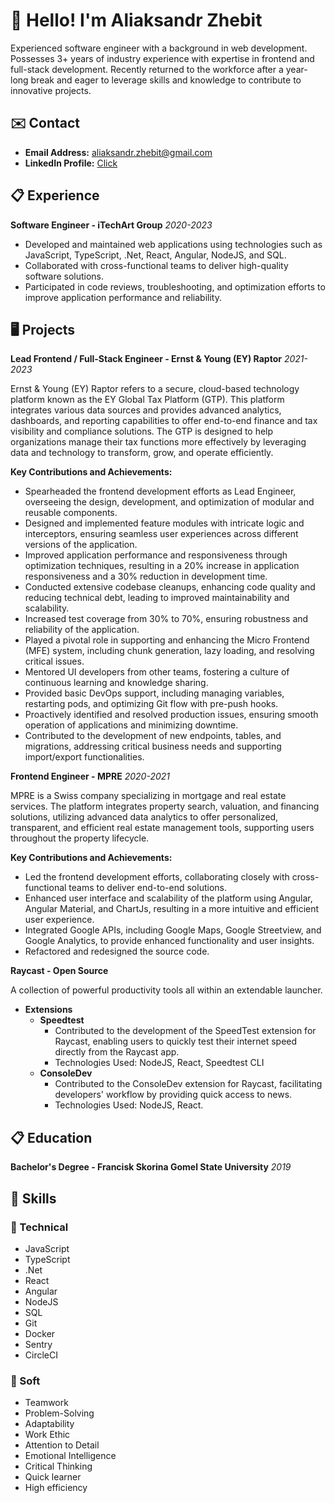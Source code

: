 # 👋 Hello! I'm Aliaksandr Zhebit

<aside>
Experienced software engineer with a background in web development. Possesses 3+ years of industry experience with expertise in frontend and full-stack development. Recently returned to the workforce after a year-long break and eager to leverage skills and knowledge to contribute to innovative    projects.
</aside>


## ✉️ Contact

- **Email Address:** [aliaksandr.zhebit@gmail.com](mailto:aliaksandr.zhebit@gmail.com)
- **LinkedIn Profile:** [Click](https://www.linkedin.com/in/aliaksandr-zhebit-65489b272/)

## 📋 Experience


**Software Engineer - iTechArt Group** <i>2020-2023</i>

- Developed and maintained web applications using technologies such as JavaScript, TypeScript, .Net, React, Angular, NodeJS, and SQL.
- Collaborated with cross-functional teams to deliver high-quality software solutions.
- Participated in code reviews, troubleshooting, and optimization efforts to improve application performance and reliability.

## 🖥️ Projects

**Lead Frontend / Full-Stack Engineer - Ernst & Young (EY) Raptor** <i>2021-2023</i>


Ernst & Young (EY) Raptor refers to a secure, cloud-based technology platform known as the EY Global Tax Platform (GTP). This platform integrates various data sources and provides advanced analytics, dashboards, and reporting capabilities to offer end-to-end finance and tax visibility and compliance solutions. The GTP is designed to help organizations manage their tax functions more effectively by leveraging data and technology to transform, grow, and operate efficiently.

**Key Contributions and Achievements:**

- Spearheaded the frontend development efforts as Lead Engineer, overseeing the design, development, and optimization of modular and reusable components.
- Designed and implemented feature modules with intricate logic and interceptors, ensuring seamless user experiences across different versions of the application.
- Improved application performance and responsiveness through optimization techniques, resulting in a 20% increase in application responsiveness and a 30% reduction in development time.
- Conducted extensive codebase cleanups, enhancing code quality and reducing technical debt, leading to improved maintainability and scalability.
- Increased test coverage from 30% to 70%, ensuring robustness and reliability of the application.
- Played a pivotal role in supporting and enhancing the Micro Frontend (MFE) system, including chunk generation, lazy loading, and resolving critical issues.
- Mentored UI developers from other teams, fostering a culture of continuous learning and knowledge sharing.
- Provided basic DevOps support, including managing variables, restarting pods, and optimizing Git flow with pre-push hooks.
- Proactively identified and resolved production issues, ensuring smooth operation of applications and minimizing downtime.
- Contributed to the development of new endpoints, tables, and migrations, addressing critical business needs and supporting import/export functionalities.

**Frontend Engineer - MPRE** <i>2020-2021</i>

MPRE is a Swiss company specializing in mortgage and real estate services. The platform integrates property search, valuation, and financing solutions, utilizing advanced data analytics to offer personalized, transparent, and efficient real estate management tools, supporting users throughout the property lifecycle.

**Key Contributions and Achievements:**

- Led the frontend development efforts, collaborating closely with cross-functional teams to deliver end-to-end solutions.
- Enhanced user interface and scalability of the platform using Angular, Angular Material, and ChartJs, resulting in a more intuitive and efficient user experience.
- Integrated Google APIs, including Google Maps, Google Streetview, and Google Analytics, to provide enhanced functionality and user insights.
- Refactored and redesigned the source code.

**Raycast - Open Source**

A collection of powerful productivity tools all within an extendable launcher. 

- **Extensions**
    - **Speedtest**
        - Contributed to the development of the SpeedTest extension for Raycast, enabling users to quickly test their internet speed directly from the Raycast app.
        - Technologies Used: NodeJS, React, Speedtest CLI
    - **ConsoleDev**
        - Contributed to the ConsoleDev extension for Raycast, facilitating developers' workflow by providing quick access to news.
        - Technologies Used: NodeJS, React.

## 📋 Education


**Bachelor's Degree - Francisk Skorina Gomel State University**   <i>2019</i>


## 🥷 Skills


### 🥷 Technical

- JavaScript
- TypeScript
- .Net
- React
- Angular
- NodeJS
- SQL
- Git
- Docker
- Sentry
- CircleCI

### 🥷 Soft

- Teamwork
- Problem-Solving
- Adaptability
- Work Ethic
- Attention to Detail
- Emotional Intelligence
- Critical Thinking
- Quick learner
- High efficiency

